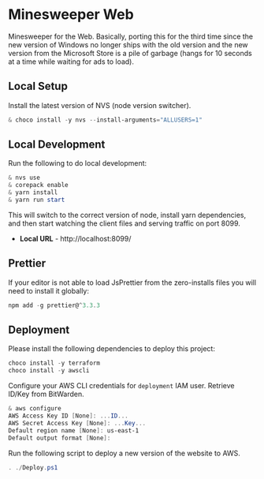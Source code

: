 # Minesweeper Web

Minesweeper for the Web.
Basically, porting this for the third time since the new version of Windows
no longer ships with the old version and the new version from the Microsoft
Store is a pile of garbage (hangs for 10 seconds at a time while waiting for
ads to load).

## Local Setup

Install the latest version of NVS (node version switcher).

```PowerShell
& choco install -y nvs --install-arguments="ALLUSERS=1"
```

## Local Development

Run the following to do local development:

```PowerShell
& nvs use
& corepack enable
& yarn install
& yarn run start
```

This will switch to the correct version of node, install yarn dependencies,
and then start watching the client files and serving traffic on port 8099.

- **Local URL** - http://localhost:8099/

## Prettier

If your editor is not able to load JsPrettier from the zero-installs files
you will need to install it globally:

```PowerShell
npm add -g prettier@^3.3.3
```

## Deployment

Please install the following dependencies to deploy this project:

```PowerShell
choco install -y terraform
choco install -y awscli
```

Configure your AWS CLI credentials for `deployment` IAM user.
Retrieve ID/Key from BitWarden.

```PowerShell
& aws configure
AWS Access Key ID [None]: ...ID...
AWS Secret Access Key [None]: ...Key...
Default region name [None]: us-east-1
Default output format [None]:
```

Run the following script to deploy a new version of the website to AWS.

```PowerShell
. ./Deploy.ps1
```
